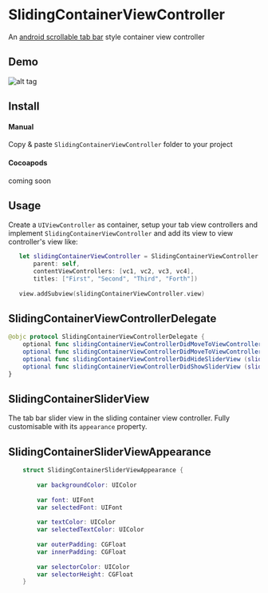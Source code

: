 SlidingContainerViewController
==============================

An [android scrollable tab bar](http://developer.android.com/design/building-blocks/tabs.html#scrollable) style container view controller


Demo 
----

![alt tag]()


Install
-----

#### Manual

Copy & paste `SlidingContainerViewController` folder to your project

#### Cocoapods

coming soon


Usage
-----

Create a `UIViewController` as container, setup your tab view controllers and implement `SlidingContainerViewController` and add its view to view controller's view like:

``` swift
   let slidingContainerViewController = SlidingContainerViewController (
       parent: self,
       contentViewControllers: [vc1, vc2, vc3, vc4],
       titles: ["First", "Second", "Third", "Forth"])
   
   view.addSubview(slidingContainerViewController.view)
```


SlidingContainerViewControllerDelegate
---------------------------------------

``` swift
@objc protocol SlidingContainerViewControllerDelegate {
    optional func slidingContainerViewControllerDidMoveToViewControllerAtIndex (slidingContainerViewController: SlidingContainerViewController, index: Int)
    optional func slidingContainerViewControllerDidMoveToViewController (slidingContainerViewController: SlidingContainerViewController, viewController: UIViewController)
    optional func slidingContainerViewControllerDidHideSliderView (slidingContainerViewController: SlidingContainerViewController)
    optional func slidingContainerViewControllerDidShowSliderView (slidingContainerViewController: SlidingContainerViewController)
}

```


SlidingContainerSliderView
--------------------------

The tab bar slider view in the sliding container view controller.
Fully customisable with its `appearance` property.


SlidingContainerSliderViewAppearance
------------------------------------

``` swift
	struct SlidingContainerSliderViewAppearance {
	    
	    var backgroundColor: UIColor
	    
	    var font: UIFont
	    var selectedFont: UIFont
	    
	    var textColor: UIColor
	    var selectedTextColor: UIColor
	    
	    var outerPadding: CGFloat
	    var innerPadding: CGFloat
	    
	    var selectorColor: UIColor
	    var selectorHeight: CGFloat
	}
```